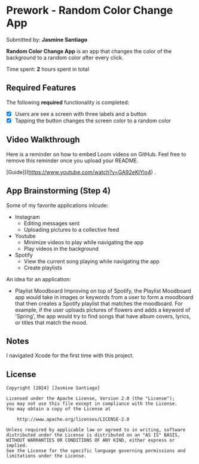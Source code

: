 # Prework - Random Color Change App

Submitted by: **Jasmine Santiago**

**Random Color Change App** is an app that changes the color of the background
to a random color after every click.

Time spent: **2** hours spent in total

## Required Features

The following **required** functionality is completed:

- [X] Users are see a screen with three labels and a button
- [X] Tapping the button changes the screen color to a random color
 
## Video Walkthrough

Here is a reminder on how to embed Loom videos on GitHub. Feel free to remove this reminder once you upload your README. 

[Guide]](https://www.youtube.com/watch?v=GA92eKlYio4) .

## App Brainstorming (Step 4)
Some of my favorite applications inlcude:
- Instagram
    - Editing messages sent
    - Uploading pictures to a collective feed
- Youtube
    - Minimize videos to play while navigating the app
    - Play videos in the background
- Spotify
    - View the current song playing while navigating the app
    - Create playlists

An idea for an application:
- Playlist Moodboard
    Improving on top of Spotify, the Playlist Moodboard app would
    take in images or keywords from a user to form a moodboard that then
    creates a Spotify playlist that matches the moodboard. For example, if
    the user uploads pictures of flowers and adds a keyword of 'Spring', the
    app would try to find songs that have album covers, lyrics, or titles
    that match the mood. 

## Notes

I navigated Xcode for the first time with this project.

## License

    Copyright [2024] [Jasmine Santiago]

    Licensed under the Apache License, Version 2.0 (the "License");
    you may not use this file except in compliance with the License.
    You may obtain a copy of the License at

        http://www.apache.org/licenses/LICENSE-2.0

    Unless required by applicable law or agreed to in writing, software
    distributed under the License is distributed on an "AS IS" BASIS,
    WITHOUT WARRANTIES OR CONDITIONS OF ANY KIND, either express or implied.
    See the License for the specific language governing permissions and
    limitations under the License.
